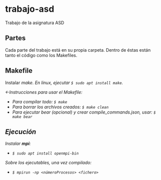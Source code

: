 # trabajo-asd
Trabajo de la asignatura ASD

## Partes

Cada parte del trabajo está en su propia carpeta.
Dentro de éstas están tanto el código como los Makefiles.

## Makefile

Instalar <em>make<em>.
En linux, ejecutar `$ sudo apt install make`.

<-Instrucciones para usar el Makefile:
- Para compilar todo: `$ make`
- Para borrar los archivos creados: `$ make clean`
- Para ejecutar bear (opcional) y crear compile_commands.json, usar: `$ make bear`

## Ejecución

Instalar **mpi**:

- `$ sudo apt install openmpi-bin`

Sobre los ejecutables, una vez compilado:

- `$ mpirun -np <númeroProcesos> <fichero>`
